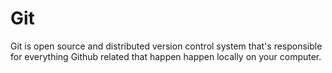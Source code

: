 # Git
Git is open source and distributed version control system that's responsible for everything Github related that happen happen locally on your computer.
